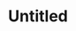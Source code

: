 ---
ee_id: '4457'
site: '1'
type: '2'
url: 2018-098-untitled
title: Untitled
year: '2018'
display_year: '2018'
medium: Blueberry, Rasberry on Somerset paper
dims: 11 x 7.5 in
pitch:
ps:
live_url:
related:
youtube:
related_code:
imgs: untitled-2018-098-db-ih--qTwf.jpg
subheading:
download:
add_credit:
commission:
layout: things-i-made
---